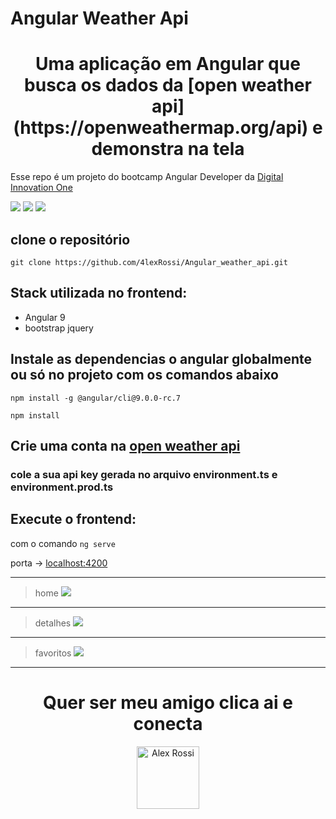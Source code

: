 # Angular Weather Api

<h1 align="center">Uma aplicação em Angular que busca os dados da [open weather api](https://openweathermap.org/api) e demonstra na tela</h1>

Esse repo é um projeto do bootcamp Angular Developer da
[Digital Innovation One](https://digitalinnovation.one/sign-up?ref=QFX2ZVP4RU)

![](https://img.shields.io/github/stars/4lexRossi/Angular_weather_api.svg) ![](https://img.shields.io/github/forks/4lexRossi/Angular_weather_api.svg) ![](https://img.shields.io/github/issues/4lexRossi/Angular_weather_api.svg)

## clone o repositório 

`git clone https://github.com/4lexRossi/Angular_weather_api.git`

## Stack utilizada no frontend:

 * Angular 9
 * bootstrap jquery

## Instale as dependencias o angular globalmente ou só no projeto com os comandos abaixo

`npm install -g @angular/cli@9.0.0-rc.7`

`npm install`

## Crie uma conta na [open weather api](https://openweathermap.org/api)

### cole a sua api key gerada no arquivo environment.ts e environment.prod.ts

## Execute o frontend:

com o comando `ng serve`

porta -> [localhost:4200](http://localhost:4200/)

---

>home
![](https://imgur.com/krF23Th.jpg)

---

>detalhes
![](https://imgur.com/czAErtP.jpg)

---

>favoritos
![](https://imgur.com/p2RTvCz.jpg)

---

<h1 align="center">Quer ser meu amigo clica ai e conecta</h1>
<p align="center">
  <a href="https://www.linkedin.com/in/4lex/">
  <img src="https://avatars3.githubusercontent.com/u/62000504?s=400&u=9077ec8b32016a8accbb59dfc8e6d217b7b1b468&v=4" title="Alex Rossi" width="100" height="100"></a></p>
